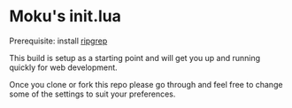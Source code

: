 # Moku's init.lua

Prerequisite: install [ripgrep](https://github.com/BurntSushi/ripgrep)


This build is setup as a starting point and will get you up and running quickly for web development. 

Once you clone or fork this repo please go through and feel free to change some of the settings to suit your preferences.
